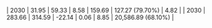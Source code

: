 | 2030 | 31.95 | 59.33 |  8.58 | 159.69 | 127.27 (79.70%) | 4.82 |
| 2030 | 283.66 | 314.59 | -22.14 | 0.06 | 8.85 | 20,586.89 (68.10%) |
